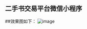 ## 二手书交易平台微信小程序
##效果图如下：
 ![image](https://github.com/mindasiy/smallwx/master/images-folder/psd.jpg)